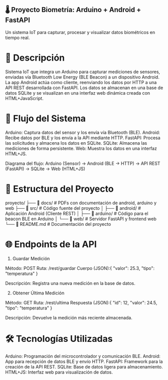 ## 🌡️ Proyecto Biometría: Arduino + Android + FastAPI

Un sistema IoT para capturar, procesar y visualizar datos biométricos en tiempo real.
# 📝 Descripción
Sistema IoT que integra un Arduino para capturar mediciones de sensores, enviadas vía Bluetooth Low Energy (BLE Beacon) a un dispositivo Android. La app Android actúa como cliente, reenviando los datos por HTTP a una API REST desarrollada con FastAPI. Los datos se almacenan en una base de datos SQLite y se visualizan en una interfaz web dinámica creada con HTML+JavaScript.
# 🚀 Flujo del Sistema

Arduino: Captura datos del sensor y los envía vía Bluetooth (BLE).
Android: Recibe datos por BLE y los envía a la API mediante HTTP.
FastAPI: Procesa las solicitudes y almacena los datos en SQLite.
SQLite: Almacena las mediciones de forma persistente.
Web: Muestra los datos en una interfaz HTML+JS.

Diagrama del flujo:
Arduino (Sensor) → Android (BLE → HTTP) → API REST (FastAPI) → SQLite → Web (HTML+JS)

# 📂 Estructura del Proyecto
proyecto/
├── 📁 docs/            # PDFs con documentación de android, arduino y web
├── 📁 src/             # Código fuente del proyecto
│   ├── 📁 android/     # Aplicación Android (Cliente REST)
│   ├── 📁 arduino/     # Código para el beacon BLE en Arduino
│   └── 📁 web/         # Servidor FastAPI y frontend web
└── 📜 README.md        # Documentación del proyecto

# 🌐 Endpoints de la API
1. Guardar Medición

Método: POST
Ruta: /rest/guardar
Cuerpo (JSON):{
  "valor": 25.3,
  "tipo": "temperatura"
}

Descripción: Registra una nueva medición en la base de datos.

2. Obtener Última Medición

Método: GET
Ruta: /rest/ultima
Respuesta (JSON):{
  "id": 12,
  "valor": 24.5,
  "tipo": "temperatura"
}

Descripción: Devuelve la medición más reciente almacenada.


# 🛠️ Tecnologías Utilizadas

Arduino: Programación del microcontrolador y comunicación BLE.
Android: App para recepción de datos BLE y envío HTTP.
FastAPI: Framework para la creación de la API REST.
SQLite: Base de datos ligera para almacenamiento.
HTML+JS: Interfaz web para visualización de datos.
